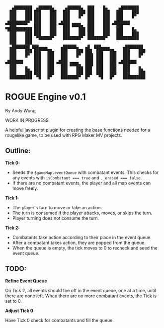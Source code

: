 ```
   ▄████████  ▄██████▄     ▄██████▄  ███    █▄     ▄████████
  ███    ███ ███    ███   ███    ███ ███    ███   ███    ███
  ███    ███ ███    ███   ███    █▀  ███    ███   ███    █▀
 ▄███▄▄▄▄██▀ ███    ███  ▄███        ███    ███  ▄███▄▄▄
▀▀███▀▀▀▀▀   ███    ███ ▀▀███ ████▄  ███    ███ ▀▀███▀▀▀
▀███████████ ███    ███   ███    ███ ███    ███   ███    █▄
  ███    ███ ███    ███   ███    ███ ███    ███   ███    ███
  ███    ███  ▀██████▀    ████████▀  ████████▀    ██████████
  ███    ███
  ▄████████ ███▄▄▄▄      ▄██████▄   ▄█  ███▄▄▄▄      ▄████████
  ███    ███ ███▀▀▀██▄   ███    ███ ███  ███▀▀▀██▄   ███    ███
  ███    █▀  ███   ███   ███    █▀  ███▌ ███   ███   ███    █▀
 ▄███▄▄▄     ███   ███  ▄███        ███▌ ███   ███  ▄███▄▄▄
▀▀███▀▀▀     ███   ███ ▀▀███ ████▄  ███▌ ███   ███ ▀▀███▀▀▀
  ███    █▄  ███   ███   ███    ███ ███  ███   ███   ███    █▄
  ███    ███ ███   ███   ███    ███ ███  ███   ███   ███    ███
  ██████████  ▀█   █▀    ████████▀  █▀    ▀█   █▀    ██████████
```

ROGUE Engine v0.1
=================
By Andy Wong

WORK IN PROGRESS

A helpful javascript plugin for creating the base functions needed for a
rougelike game, to be used with RPG Maker MV projects.

Outline:
--------
**Tick 0:**
* Seeds the `$gameMap.eventQueue` with combatant events. This checks for any
events with `isCombatant === true` and `._erased === false`.
* If there are no combatant events, the player and all map events can move freely.

**Tick 1:**
* The player's turn to move or take an action.
* The turn is consumed if the player attacks, moves, or skips the turn.
* Player turning does not consume the turn.

**Tick 2:**
* Combatants take action according to their place in the event queue.
* After a combatant takes action, they are popped from the queue.
* When the queue is empty, the tick moves to 0 to recheck and seed the event
queue.

TODO:
-----
**Refine Event Queue**

On Tick 2, all events should fire off in the event queue, one at a time,
until there are none left. When there are no more combatant events,
the Tick is set to 0.

**Adjust Tick 0**

Have Tick 0 check for combatants and fill the queue.
